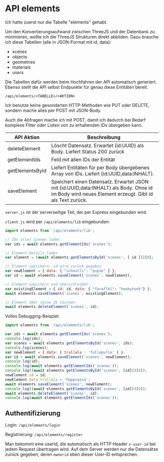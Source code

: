 # API elements

Ich hatte zuerst nur die Tabelle "elements" gehabt.

Um den Konvertierungsaufwand zwischen ThreeJS und der Datenbank zu minimieren,
wollte ich die ThreeJS Strukturen direkt abbilden. Dazu brauche ich diese Tabellen
(alle in JSON-Format mit id, data):
- scenes
- objects
- geometries
- materials
- users

Die Tabellen dafür werden beim Hochfahren der API automatisch generiert.
Ebenso stellt die API selbst Endpunkte für genau diese Entitäten bereit.

```
/api/elements/<TABELLE>/<AKTION>
```

Ich benutze keine gesonderten HTTP-Methoden wie PUT oder DELETE, sondern
mache alles per POST mit JSON-Body.

Auch die Abfragen mache ich mit POST, damit ich dadurch bei Bedarf komplexe Filter
oder Listen von zu erhaltenden IDs übergeben kann.

|API Aktion|Beschreibung|
|---|---|
|deleteElement|Löscht Datensatz. Erwartet {id:UUID} als Body. Liefert Status 200 zurück|
|getElementIds|Feld mit allen IDs der Entität|
|getElementsById|Liefert Entitäten für per Body übergebenes Array von IDs. Liefert {id:UUID,data:INHALT}.|
|saveElement|Speichert einen Datensatz. Erwartet JSON mit {id:UUID,data:INHALT} als Body. Ohne id im Body wird neues Element erzeugt. Gibt id als Text zurück.|

`server.js` ist der serverseitige Teil, der per Express eingebunden wird.

`client.js` wird per `/api/elements/lib` eingebunden:

```js
import elements from '/api/elements/lib';

// IDs aller Szenen laden
var ids = await elements.getElementIds('scenes');

// Element-Details laden
var element = (await elements.getElementsById('scenes', [ id ]))[0];

// Element speichern, id wird zurück gegeben
var newElement = { data: { "schnulli": "pupse" } };
var id = await elements.saveElement('scenes', newElement);

// Element speichern und überschreiben
var existingElement = { id: id, data: { "faraffel": "honkytonk"} };
await elements.saveElement('scenes', existingElement);

// Element über seine ID löschen
await elements.deleteElement('scenes', id);
```

Volles Debugging-Beispiel:

```js
import elements from '/api/elements/lib';

var ids = await elements.getElementIds('scenes');
console.log(ids);
var scenes = await elements.getElementsById('scenes', ids);
console.log(scenes);
var newElement = { data: { trullala : 'fullepulle' } };
var id = await elements.saveElement('scenes', newElement);
console.log(id);
console.log(await elements.getElementIds('scenes'));
console.log((await elements.getElementsById('scenes', [id]))[0]);
newElement.id = id;
newElement.data.trullala = 'hoppsassa';
await elements.saveElement('scenes', newElement);
console.log((await elements.getElementsById('scenes', [id]))[0]);
await elements.deleteElement('scenes', id);
console.log(await elements.getElementIds('scenes'));
```

## Authentifizierung

Login: `/api/elements/login`

Registrierung: `/api/elements/register`

Man bekommt eine userId, die automatisch als HTTP Header `x-user-id` bei jedem Request übertragen wird.
Auf dem Server werden nur die Datensätze zurück gegeben, deren `ownerid` eben dieser User-ID entsprechen.